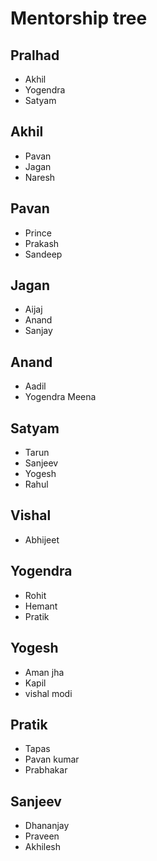 # Mentorship tree

## Pralhad
- Akhil
- Yogendra
- Satyam

## Akhil
- Pavan
- Jagan
- Naresh

## Pavan 
- Prince
- Prakash
- Sandeep

## Jagan
- Aijaj
- Anand
- Sanjay

## Anand
- Aadil
- Yogendra Meena

## Satyam 
- Tarun
- Sanjeev
- Yogesh
- Rahul

## Vishal
- Abhijeet

## Yogendra
- Rohit
- Hemant
- Pratik 

## Yogesh
- Aman jha
- Kapil
- vishal modi

## Pratik 
- Tapas
- Pavan kumar
- Prabhakar

## Sanjeev
- Dhananjay
- Praveen
- Akhilesh
